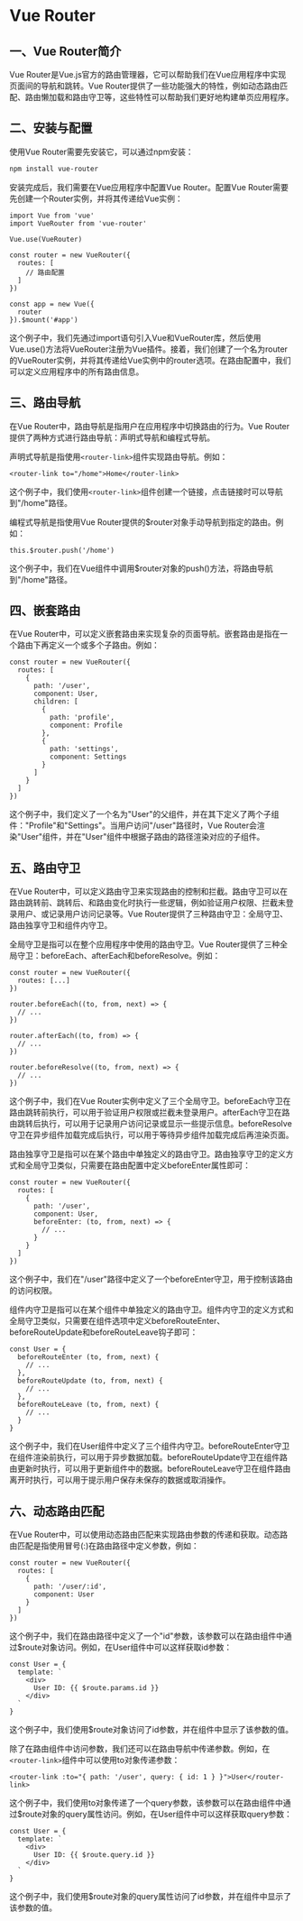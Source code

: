 # Vue Router 

## 一、Vue Router简介

Vue Router是Vue.js官方的路由管理器，它可以帮助我们在Vue应用程序中实现页面间的导航和跳转。Vue Router提供了一些功能强大的特性，例如动态路由匹配、路由懒加载和路由守卫等，这些特性可以帮助我们更好地构建单页应用程序。

## 二、安装与配置

使用Vue Router需要先安装它，可以通过npm安装：

```bash
npm install vue-router
```

安装完成后，我们需要在Vue应用程序中配置Vue Router。配置Vue Router需要先创建一个Router实例，并将其传递给Vue实例：

```vue
import Vue from 'vue'
import VueRouter from 'vue-router'

Vue.use(VueRouter)

const router = new VueRouter({
  routes: [
    // 路由配置
  ]
})

const app = new Vue({
  router
}).$mount('#app')
```

这个例子中，我们先通过import语句引入Vue和VueRouter库，然后使用Vue.use()方法将VueRouter注册为Vue插件。接着，我们创建了一个名为router的VueRouter实例，并将其传递给Vue实例中的router选项。在路由配置中，我们可以定义应用程序中的所有路由信息。

## 三、路由导航

在Vue Router中，路由导航是指用户在应用程序中切换路由的行为。Vue Router提供了两种方式进行路由导航：声明式导航和编程式导航。

声明式导航是指使用`<router-link>`组件实现路由导航。例如：

```vue
<router-link to="/home">Home</router-link>
```

这个例子中，我们使用`<router-link>`组件创建一个链接，点击链接时可以导航到"/home"路径。

编程式导航是指使用Vue Router提供的$router对象手动导航到指定的路由。例如：

```vue
this.$router.push('/home')
```

这个例子中，我们在Vue组件中调用$router对象的push()方法，将路由导航到"/home"路径。

## 四、嵌套路由

在Vue Router中，可以定义嵌套路由来实现复杂的页面导航。嵌套路由是指在一个路由下再定义一个或多个子路由。例如：

```vue
const router = new VueRouter({
  routes: [
    {
      path: '/user',
      component: User,
      children: [
        {
          path: 'profile',
          component: Profile
        },
        {
          path: 'settings',
          component: Settings
        }
      ]
    }
  ]
})
```

这个例子中，我们定义了一个名为"User"的父组件，并在其下定义了两个子组件："Profile"和"Settings"。当用户访问"/user"路径时，Vue Router会渲染"User"组件，并在"User"组件中根据子路由的路径渲染对应的子组件。

## 五、路由守卫

在Vue Router中，可以定义路由守卫来实现路由的控制和拦截。路由守卫可以在路由跳转前、跳转后、和路由变化时执行一些逻辑，例如验证用户权限、拦截未登录用户、或记录用户访问记录等。Vue Router提供了三种路由守卫：全局守卫、路由独享守卫和组件内守卫。

全局守卫是指可以在整个应用程序中使用的路由守卫。Vue Router提供了三种全局守卫：beforeEach、afterEach和beforeResolve。例如：

```vue
const router = new VueRouter({
  routes: [...]
})

router.beforeEach((to, from, next) => {
  // ...
})

router.afterEach((to, from) => {
  // ...
})

router.beforeResolve((to, from, next) => {
  // ...
})
```

这个例子中，我们在Vue Router实例中定义了三个全局守卫。beforeEach守卫在路由跳转前执行，可以用于验证用户权限或拦截未登录用户。afterEach守卫在路由跳转后执行，可以用于记录用户访问记录或显示一些提示信息。beforeResolve守卫在异步组件加载完成后执行，可以用于等待异步组件加载完成后再渲染页面。

路由独享守卫是指可以在某个路由中单独定义的路由守卫。路由独享守卫的定义方式和全局守卫类似，只需要在路由配置中定义beforeEnter属性即可：

```vue
const router = new VueRouter({
  routes: [
    {
      path: '/user',
      component: User,
      beforeEnter: (to, from, next) => {
        // ...
      }
    }
  ]
})
```

这个例子中，我们在"/user"路径中定义了一个beforeEnter守卫，用于控制该路由的访问权限。

组件内守卫是指可以在某个组件中单独定义的路由守卫。组件内守卫的定义方式和全局守卫类似，只需要在组件选项中定义beforeRouteEnter、beforeRouteUpdate和beforeRouteLeave钩子即可：

```vue
const User = {
  beforeRouteEnter (to, from, next) {
    // ...
  },
  beforeRouteUpdate (to, from, next) {
    // ...
  },
  beforeRouteLeave (to, from, next) {
    // ...
  }
}
```

这个例子中，我们在User组件中定义了三个组件内守卫。beforeRouteEnter守卫在组件渲染前执行，可以用于异步数据加载。beforeRouteUpdate守卫在组件路由更新时执行，可以用于更新组件中的数据。beforeRouteLeave守卫在组件路由离开时执行，可以用于提示用户保存未保存的数据或取消操作。

## 六、动态路由匹配

在Vue Router中，可以使用动态路由匹配来实现路由参数的传递和获取。动态路由匹配是指使用冒号(:)在路由路径中定义参数，例如：

```vue
const router = new VueRouter({
  routes: [
    {
      path: '/user/:id',
      component: User
    }
  ]
})
```

这个例子中，我们在路由路径中定义了一个"id"参数，该参数可以在路由组件中通过$route对象访问。例如，在User组件中可以这样获取id参数：

```vue
const User = {
  template: `
    <div>
      User ID: {{ $route.params.id }}
    </div>
  `
}
```

这个例子中，我们使用$route对象访问了id参数，并在组件中显示了该参数的值。

除了在路由组件中访问参数，我们还可以在路由导航中传递参数。例如，在`<router-link>`组件中可以使用to对象传递参数：

```vue
<router-link :to="{ path: '/user', query: { id: 1 } }">User</router-link>
```

这个例子中，我们使用to对象传递了一个query参数，该参数可以在路由组件中通过$route对象的query属性访问。例如，在User组件中可以这样获取query参数：

```vue
const User = {
  template: `
    <div>
      User ID: {{ $route.query.id }}
    </div>
  `
}
```

这个例子中，我们使用$route对象的query属性访问了id参数，并在组件中显示了该参数的值。